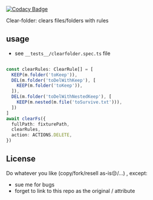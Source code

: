 
[![Codacy Badge](https://api.codacy.com/project/badge/Grade/0b8d24a0c05e49a5ae4a70d9fcf68810)](https://app.codacy.com/app/devtest1mari/clearFolder?utm_source=github.com&utm_medium=referral&utm_content=devdoomari3/clearFolder&utm_campaign=Badge_Grade_Dashboard)

Clear-folder: clears files/folders with rules

## usage

- see `__tests__/clearfolder.spec.ts` file

```typescript

const clearRules: ClearRule[] = [
  KEEP(m.folder('toKeep')),
  DEL(m.folder('toDelWithKeep'), [
    KEEP(m.folder('toKeep')),
  ]),
  DEL(m.folder('toDelWithNestedKeep'), [
    KEEP(m.nested(m.file('toSurvive.txt'))),
  ])
]
await clearFs({
  fullPath: fixturePath,
  clearRules,
  action: ACTIONS.DELETE,
})
```

## License
Do whatever you like (copy/fork/resell as-is😒/...) , except:
 - sue me for bugs
 - forget to link to this repo as the original / attribute

